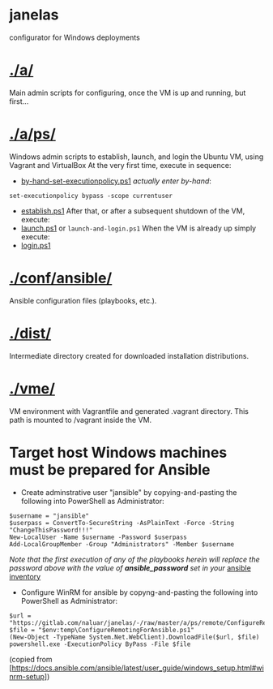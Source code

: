 # janelas
configurator for Windows deployments

# [./a/](a)
Main admin scripts for configuring, once the VM is up and running, but first...

# [./a/ps/](a/ps)
Windows admin scripts to establish, launch, and login the Ubuntu VM, using Vagrant and VirtualBox
At the very first time, execute in sequence:
* [by-hand-set-executionpolicy.ps1](a/ps/by-hand-set-executionpolicy.ps1) *actually enter by-hand*:
~~~
set-executionpolicy bypass -scope currentuser
~~~
* [establish.ps1](a/ps/establish.ps1)
After that, or after a subsequent shutdown of the VM, execute:
* [launch.ps1](a/ps/launch.ps1) or `launch-and-login.ps1`
When the VM is already up simply execute:
* [login.ps1](a/ps/login.ps1)

# [./conf/ansible/](conf/ansible)
Ansible configuration files (playbooks, etc.).

# [./dist/](dist)
Intermediate directory created for downloaded installation distributions.

# [./vme/](vme)
VM environment with Vagrantfile and generated .vagrant directory. This path is mounted to /vagrant inside the VM.

# Target host Windows machines must be prepared for Ansible
* Create adminstrative user "jansible" by copying-and-pasting the following into PowerShell as Administrator:
~~~
$username = "jansible"
$userpass = ConvertTo-SecureString -AsPlainText -Force -String "ChangeThisPassword!!!"
New-LocalUser -Name $username -Password $userpass
Add-LocalGroupMember -Group "Administrators" -Member $username

~~~
*Note that the first execution of any of the playbooks herein will replace the password above
with the value of **ansible_password** set in your* [ansible inventory](conf/ansible/ansible-inventory-example.yml)

* Configure WinRM for ansible by copyng-and-pasting the following into PowerShell as Administrator:
~~~
$url = "https://gitlab.com/naluar/janelas/-/raw/master/a/ps/remote/ConfigureRemotingForAnsible.ps1"
$file = "$env:temp\ConfigureRemotingForAnsible.ps1"
(New-Object -TypeName System.Net.WebClient).DownloadFile($url, $file)
powershell.exe -ExecutionPolicy ByPass -File $file

~~~
(copied from [https://docs.ansible.com/ansible/latest/user_guide/windows_setup.html#winrm-setup])
